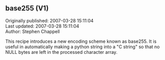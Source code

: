 ## base255 (V1)  
Originally published: 2007-03-28 15:11:04  
Last updated: 2007-03-28 15:11:04  
Author: Stephen Chappell  
  
This recipe introduces a new encoding scheme known
as base255. It is useful in automatically making a
python string into a "C string" so that no NULL
bytes are left in the processed character array.